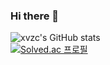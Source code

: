 ### Hi there 👋

![xvzc\'s GitHub stats](https://github-readme-stats.vercel.app/api?username=xvzc&show_icons=true&theme=radical)  
[![Solved.ac 프로필](http://mazassumnida.wtf/api/generate_badge?boj=jry9913)](https://solved.ac/jry9913)
